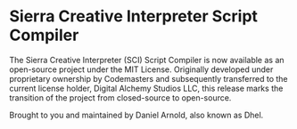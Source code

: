 # Sierra Creative Interpreter Script Compiler

The Sierra Creative Interpreter (SCI) Script Compiler is now available as an open-source project under the MIT License. Originally developed under proprietary ownership by Codemasters and subsequently transferred to the current license holder, Digital Alchemy Studios LLC, this release marks the transition of the project from closed-source to open-source.

Brought to you and maintained by Daniel Arnold, also known as Dhel.

